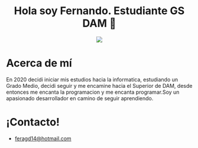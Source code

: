 <h1 align="center">Hola soy Fernando. Estudiante GS DAM 👋</h1>
<p align="center">
  <img src="https://www.grupoioe.es/wp-content/uploads/2022/09/Desarrollador-web-frond-back-end.jpg">
</p>

<h1>Acerca de mí</h1>

En 2020 decidi iniciar mis estudios hacia la informatica, estudiando un Grado Medio, decidi seguir y me encamine hacia el Superior de DAM, desde entonces me encanta la programacion y me encanta programar.Soy un apasionado desarrollador  en camino de seguir aprendiendo.


<h1>¡Contacto!</h1>

- feragd14@hotmail.com

